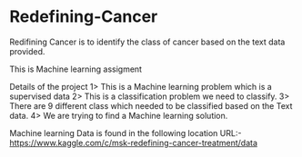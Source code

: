 # Redefining-Cancer
Redifining Cancer is to identify the class of cancer based on the text data provided.

This is Machine learning assigment

Details of the project 
1> This is a Machine learning problem which is a supervised data
2> This is a classification problem we need to classify.
3> There are 9 different class which needed to be classified based on the Text data.
4> We are trying to find a Machine learning solution.

Machine learning Data is found in the following location
URL:- https://www.kaggle.com/c/msk-redefining-cancer-treatment/data




